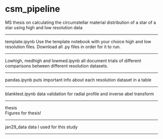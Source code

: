 # csm_pipeline
MS thesis on calculating the circumstellar material distribution of a star of a star using high and low resolution data

___________________________________________________________________________________

template.ipynb
Use the template notebook with your choice high and low resolution files. Download all .py files in order for it to run.

___________________________________________________________________________________

Lowhigh, medhigh and lowmed.ipynb
all document trials of different comparisons between different resolution datasets.

___________________________________________________________________________________

pandas.ipynb
puts important info about each resolution dataset in a table

___________________________________________________________________________________

blanktest.ipynb
data validation for radial profile and inverse abel transform 

___________________________________________________________________________________

thesis\
Figures for thesis!

___________________________________________________________________________________

jan29_data
data I used for this study

___________________________________________________________________________________

